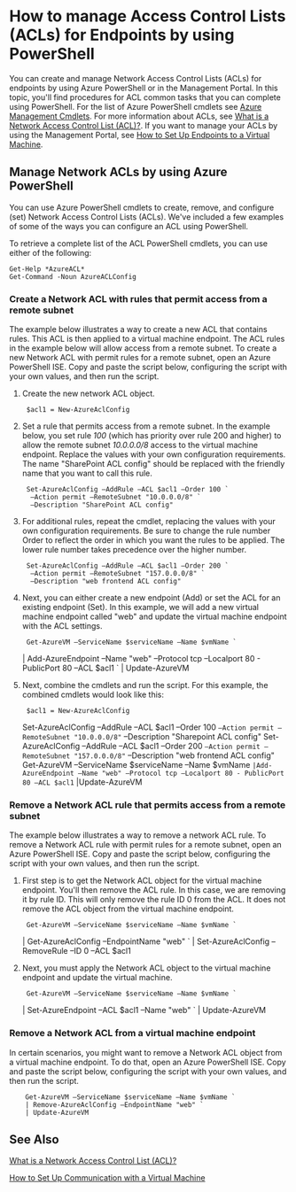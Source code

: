 <properties 
   pageTitle="How to manage Access Control Lists (ACLs) for Endpoints by using PowerShell"
   description="Learn how to manage ACLs with PowerShell"
   services="virtual-network"
   documentationCenter="na"
   authors="telmosampaio"
   manager="carmonm"
   editor="tysonn" />

<tags 
   ms.service="virtual-network"
   ms.devlang="na"
   ms.topic="article"
   ms.tgt_pltfrm="na"
   ms.workload="infrastructure-services"
   ms.date="12/11/2015"
   ms.author="telmos" />

# How to manage Access Control Lists (ACLs) for Endpoints by using PowerShell
You can create and manage Network Access Control Lists (ACLs) for endpoints by using Azure PowerShell or in the Management Portal. In this topic, you'll find procedures for ACL common tasks that you can complete using PowerShell. For the list of Azure PowerShell cmdlets see [Azure Management Cmdlets](http://go.microsoft.com/fwlink/?LinkId=317721). For more information about ACLs, see [What is a Network Access Control List (ACL)?](../virtual-networks-acl.md). If you want to manage your ACLs by using the Management Portal, see [How to Set Up Endpoints to a Virtual Machine](../virtual-machines-set-up-endpoints/.md).

## Manage Network ACLs by using Azure PowerShell
You can use Azure PowerShell cmdlets to create, remove, and configure (set) Network Access Control Lists (ACLs). We've included a few examples of some of the ways you can configure an ACL using PowerShell.

To retrieve a complete list of the ACL PowerShell cmdlets, you can use either of the following:

    Get-Help *AzureACL*
    Get-Command -Noun AzureACLConfig

### Create a Network ACL with rules that permit access from a remote subnet
The example below illustrates a way to create a new ACL that contains rules. This ACL is then applied to a virtual machine endpoint. The ACL rules in the example below will allow access from a remote subnet. To create a new Network ACL with permit rules for a remote subnet, open an Azure PowerShell ISE. Copy and paste the script below, configuring the script with your own values, and then run the script.

1. Create the new network ACL object.

        $acl1 = New-AzureAclConfig
2. Set a rule that permits access from a remote subnet. In the example below, you set rule *100* (which has priority over rule 200 and higher) to allow the remote subnet *10.0.0.0/8* access to the virtual machine endpoint. Replace the values with your own configuration requirements. The name "SharePoint ACL config" should be replaced with the friendly name that you want to call this rule.

        Set-AzureAclConfig –AddRule –ACL $acl1 –Order 100 `
         –Action permit –RemoteSubnet "10.0.0.0/8" `
         –Description "SharePoint ACL config"
3. For additional rules, repeat the cmdlet, replacing the values with your own configuration requirements. Be sure to change the rule number Order to reflect the order in which you want the rules to be applied. The lower rule number takes precedence over the higher number.

        Set-AzureAclConfig –AddRule –ACL $acl1 –Order 200 `
         –Action permit –RemoteSubnet "157.0.0.0/8" `
         –Description "web frontend ACL config"
4. Next, you can either create a new endpoint (Add) or set the ACL for an existing endpoint (Set). In this example, we will add a new virtual machine endpoint called "web" and update the virtual machine endpoint with the ACL settings.

        Get-AzureVM –ServiceName $serviceName –Name $vmName `
     | Add-AzureEndpoint –Name "web" –Protocol tcp –Localport 80 - PublicPort 80 –ACL $acl1 `
     | Update-AzureVM
5. Next, combine the cmdlets and run the script. For this example, the combined cmdlets would look like this:

        $acl1 = New-AzureAclConfig
     Set-AzureAclConfig –AddRule –ACL $acl1 –Order 100 `
         –Action permit –RemoteSubnet "10.0.0.0/8" `
         –Description "Sharepoint ACL config"
     Set-AzureAclConfig –AddRule –ACL $acl1 –Order 200 `
         –Action permit –RemoteSubnet "157.0.0.0/8" `
         –Description "web frontend ACL config"
     Get-AzureVM –ServiceName $serviceName –Name $vmName `
     |Add-AzureEndpoint –Name "web" –Protocol tcp –Localport 80 - PublicPort 80 –ACL $acl1 `
     |Update-AzureVM


### Remove a Network ACL rule that permits access from a remote subnet
The example below illustrates a way to remove a network ACL rule.  To remove a Network ACL rule with permit rules for a remote subnet, open an Azure PowerShell ISE. Copy and paste the script below, configuring the script with your own values, and then run the script.

1. First step is to get the Network ACL object for the virtual machine endpoint. You'll then remove the ACL rule. In this case, we are removing it by rule ID. This will only remove the rule ID 0 from the ACL. It does not remove the ACL object from the virtual machine endpoint. 

        Get-AzureVM –ServiceName $serviceName –Name $vmName `
     | Get-AzureAclConfig –EndpointName "web" `
     | Set-AzureAclConfig –RemoveRule –ID 0 –ACL $acl1
2. Next, you must apply the Network ACL object to the virtual machine endpoint and update the virtual machine. 

        Get-AzureVM –ServiceName $serviceName –Name $vmName `
     | Set-AzureEndpoint –ACL $acl1 –Name "web" `
     | Update-AzureVM


### Remove a Network ACL from a virtual machine endpoint
In certain scenarios, you might want to remove a Network ACL object from a virtual machine endpoint. To do that, open an Azure PowerShell ISE. Copy and paste the script below, configuring the script with your own values, and then run the script.

        Get-AzureVM –ServiceName $serviceName –Name $vmName `
        | Remove-AzureAclConfig –EndpointName "web" `
        | Update-AzureVM

## See Also
[What is a Network Access Control List (ACL)?](../virtual-networks-acl.md)

[How to Set Up Communication with a Virtual Machine](http://go.microsoft.com/fwlink/?LinkId=303938) 

